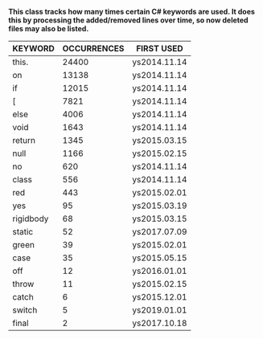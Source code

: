 **This class tracks how many times certain C# keywords are used. It does this by processing the added/removed lines over time, so now deleted files may also be listed.**



|  KEYWORD  | OCCURRENCES |  FIRST USED  |
|-----------|-------------|--------------|
| this.     |       24400 | ys2014.11.14 |
| on        |       13138 | ys2014.11.14 |
| if        |       12015 | ys2014.11.14 |
| [         |        7821 | ys2014.11.14 |
| else      |        4006 | ys2014.11.14 |
| void      |        1643 | ys2014.11.14 |
| return    |        1345 | ys2015.03.15 |
| null      |        1166 | ys2015.02.15 |
| no        |         620 | ys2014.11.14 |
| class     |         556 | ys2014.11.14 |
| red       |         443 | ys2015.02.01 |
| yes       |          95 | ys2015.03.19 |
| rigidbody |          68 | ys2015.03.15 |
| static    |          52 | ys2017.07.09 |
| green     |          39 | ys2015.02.01 |
| case      |          35 | ys2015.05.15 |
| off       |          12 | ys2016.01.01 |
| throw     |          11 | ys2015.02.15 |
| catch     |           6 | ys2015.12.01 |
| switch    |           5 | ys2019.01.01 |
| final     |           2 | ys2017.10.18 |
